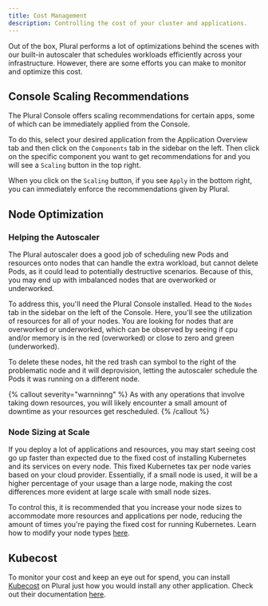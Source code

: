 ```yaml
---
title: Cost Management
description: Controlling the cost of your cluster and applications.
---
```


Out of the box, Plural performs a lot of optimizations behind the scenes with our built-in autoscaler that schedules workloads efficiently across your infrastructure. However, there are some efforts you can make to monitor and optimize this cost.

## Console Scaling Recommendations

The Plural Console offers scaling recommendations for certain apps, some of which can be immediately applied from the Console.

To do this, select your desired application from the Application Overview tab and then click on the `Components` tab in the sidebar on the left. Then click on the specific component you want to get recommendations for and you will see a `Scaling` button in the top right.

When you click on the `Scaling` button, if you see `Apply` in the bottom right, you can immediately enforce the recommendations given by Plural.

## Node Optimization

### Helping the Autoscaler

The Plural autoscaler does a good job of scheduling new Pods and resources onto nodes that can handle the extra workload, but cannot delete Pods, as it could lead to potentially destructive scenarios. Because of this, you may end up
with imbalanced nodes that are overworked or underworked.

To address this, you'll need the Plural Console installed. Head to the `Nodes` tab in the sidebar on the left of the Console. Here, you'll see the utilization of resources for all of your nodes. You are looking for nodes that are overworked or underworked, which can be observed by seeing if cpu and/or memory is in the red (overworked) or close to zero and green (underworked).

To delete these nodes, hit the red trash can symbol to the right of the problematic node and it will deprovision, letting the autoscaler schedule the Pods it was running on a different node.

{% callout severity="warnninng" %}
As with any operations that involve taking down resources, you will likely encounter a small amount of downtime as your resources get rescheduled.
{% /callout %}

### Node Sizing at Scale

If you deploy a lot of applications and resources, you may start seeing cost go up faster than expected due to the fixed cost of installing Kubernetes and its services on every node. This fixed Kubernetes tax per node varies based on your cloud provider. Essentially, if a small node is used, it will be a higher percentage of your usage than a large node, making the cost differences more evident at large scale with small node sizes.

To control this, it is recommended that you increase your node sizes to accommodate more resources and applications per node, reducing the amount of times you're paying the fixed cost for running Kubernetes.
Learn how to modify your node types [here](/operations/cluster-configuration#modifying-node-types).

## Kubecost

To monitor your cost and keep an eye out for spend, you can install [Kubecost](/applications/kubecost) on Plural just how you would install any other application. Check out their documentation [here](https://docs.kubecost.com/).
